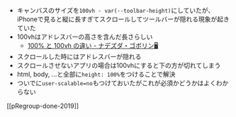 
- キャンバスのサイズを`100vh - var(--toolbar-height)`にしていたが、iPhoneで見ると縦に長すぎてスクロールしてツールバーが隠れる現象が起きていた
- 100vhはアドレスバーの高さを含んだ長さらしい
    - [100% と 100vh の違い - ナデズダ・ゴボリン🖥](https://hysryt.com/archives/1092)
- スクロールした時にはアドレスバーが隠れる
- スクロールさせないアプリの場合は100vhにすると下の方が切れてしまう
- html, body, ...と全部に`height: 100%`をつけることで解決
- ついでに`user-scalable=no`もつけておいたがこれが必須かどうかはよくわからない

[[pRegroup-done-2019]]
